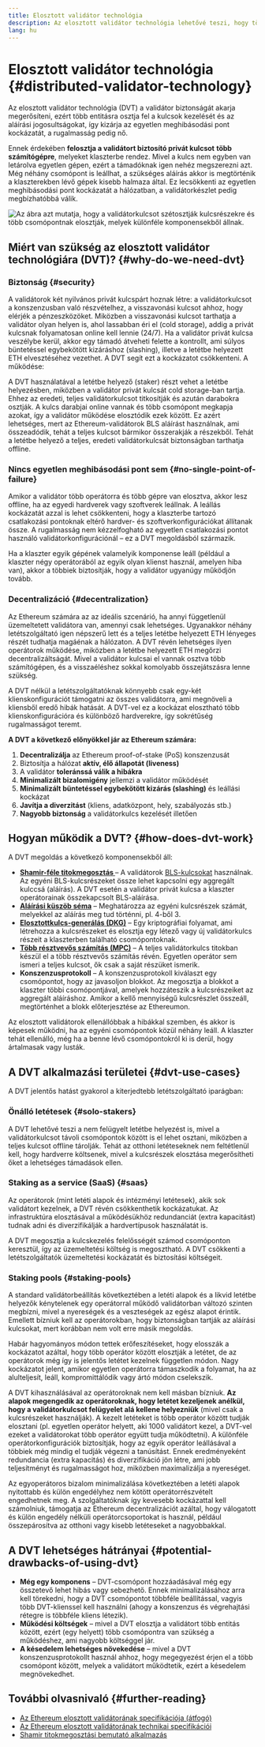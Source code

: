 ```yaml
---
title: Elosztott validátor technológia
description: Az elosztott validátor technológia lehetővé teszi, hogy több entitás elosztva üzemeltessen egy Ethereum-validátort.
lang: hu
---
```


# Elosztott validátor technológia {#distributed-validator-technology}

Az elosztott validátor technológia (DVT) a validátor biztonságát akarja megerősíteni, ezért több entitásra osztja fel a kulcsok kezelését és az aláírási jogosultságokat, így kizárja az egyetlen meghibásodási pont kockázatát, a rugalmasság pedig nő.

Ennek érdekében **felosztja a validátort biztosító privát kulcsot** **több számítógépre**, melyeket klaszterbe rendez. Mivel a kulcs nem egyben van letárolva egyetlen gépen, ezért a támadóknak igen nehéz megszerezni azt. Még néhány csomópont is leállhat, a szükséges aláírás akkor is megtörténik a klaszterekben lévő gépek kisebb halmaza által. Ez lecsökkenti az egyetlen meghibásodási pont kockázatát a hálózatban, a validátorkészlet pedig megbízhatóbbá válik.

![Az ábra azt mutatja, hogy a validátorkulcsot szétosztják kulcsrészekre és több csomópontnak elosztják, melyek különféle komponensekből állnak.](./dvt-cluster.png)

## Miért van szükség az elosztott validátor technológiára (DVT)? {#why-do-we-need-dvt}

### Biztonság {#security}

A validátorok két nyilvános privát kulcspárt hoznak létre: a validátorkulcsot a konszenzusban való részvételhez, a visszavonási kulcsot ahhoz, hogy elérjék a pénzeszközöket. Miközben a visszavonási kulcsot tarthatja a validátor olyan helyen is, ahol lassabban éri el (cold storage), addig a privát kulcsnak folyamatosan online kell lennie (24/7). Ha a validátor privát kulcsa veszélybe kerül, akkor egy támadó átveheti felette a kontrollt, ami súlyos büntetéssel egybekötött kizáráshoz (slashing), illetve a letétbe helyezett ETH elvesztéséhez vezethet. A DVT segít ezt a kockázatot csökkenteni. A működése:

A DVT használatával a letétbe helyező (staker) részt vehet a letétbe helyezésben, miközben a validátor privát kulcsát cold storage-ban tartja. Ehhez az eredeti, teljes validátorkulcsot titkosítják és azután darabokra osztják. A kulcs darabjai online vannak és több csomópont megkapja azokat, így a validátor működése elosztódik ezek között. Ez azért lehetséges, mert az Ethereum-validátorok BLS aláírást használnak, ami összeadódik, tehát a teljes kulcsot bármikor összerakják a részekből. Tehát a letétbe helyező a teljes, eredeti validátorkulcsát biztonságban tarthatja offline.

### Nincs egyetlen meghibásodási pont sem {#no-single-point-of-failure}

Amikor a validátor több operátorra és több gépre van elosztva, akkor lesz offline, ha az egyedi hardverek vagy szoftverek leállnak. A leállás kockázatát azzal is lehet csökkenteni, hogy a klaszterbe tartozó csatlakozási pontoknak eltérő hardver- és szoftverkonfigurációkat állítanak össze. A rugalmasság nem kézzelfogható az egyetlen csatlakozási pontot használó validátorkonfigurációnál – ez a DVT megoldásból származik.

Ha a klaszter egyik gépének valamelyik komponense leáll (például a klaszter négy operátorából az egyik olyan klienst használ, amelyen hiba van), akkor a többiek biztosítják, hogy a validátor ugyanúgy működjön tovább.

### Decentralizáció {#decentralization}

Az Ethereum számára az az ideális szcenárió, ha annyi függetlenül üzemeltetett validátora van, amennyi csak lehetséges. Ugyanakkor néhány letétszolgáltató igen népszerű lett és a teljes letétbe helyezett ETH lényeges részét tudhatja magáénak a hálózaton. A DVT révén lehetséges ilyen operátorok működése, miközben a letétbe helyezett ETH megőrzi decentralizáltságát. Mivel a validátor kulcsai el vannak osztva több számítógépen, és a visszaéléshez sokkal komolyabb összejátszásra lenne szükség.

A DVT nélkül a letétszolgáltatóknak könnyebb csak egy-két klienskonfigurációt támogatni az összes validátorra, ami megnöveli a kliensből eredő hibák hatását. A DVT-vel ez a kockázat elosztható több klienskonfigurációra és különböző hardverekre, így sokrétűség rugalmasságot teremt.

**A DVT a következő előnyökkel jár az Ethereum számára:**

1. **Decentralizálja** az Ethereum proof-of-stake (PoS) konszenzusát
2. Biztosítja a hálózat **aktív, élő állapotát (liveness)**
3. A validátor **toleránssá válik a hibákra**
4. **Minimalizált bizalomigény** jellemzi a validátor működését
5. **Minimalizált büntetéssel egybekötött kizárás (slashing)** és leállási kockázat
6. **Javítja a diverzitást** (kliens, adatközpont, hely, szabályozás stb.)
7. **Nagyobb biztonság** a validátorkulcs kezelését illetően

## Hogyan működik a DVT? {#how-does-dvt-work}

A DVT megoldás a következő komponensekből áll:

- **[Shamir-féle titokmegosztás ](https://medium.com/@keylesstech/a-beginners-guide-to-shamir-s-secret-sharing-e864efbf3648)** – A validátorok [BLS-kulcsokat](https://en.wikipedia.org/wiki/BLS_digital_signature) használnak. Az egyéni BLS-kulcsrészeket össze lehet kapcsolni egy aggregált kulccsá (aláírás). A DVT esetén a validátor privát kulcsa a klaszter operátorainak összekapcsolt BLS-aláírása.
- **[Aláírási küszöb séma](https://medium.com/nethermind-eth/threshold-signature-schemes-36f40bc42aca)** – Meghatározza az egyéni kulcsrészek számát, melyekkel az aláírás meg tud történni, pl. 4-ből 3.
- **[Elosztottkulcs-generálás (DKG)](https://medium.com/toruslabs/what-distributed-key-generation-is-866adc79620)** – Egy kriptográfiai folyamat, ami létrehozza a kulcsrészeket és elosztja egy létező vagy új validátorkulcs részeit a klaszterben található csomópontoknak.
- **[Több résztvevős számítás (MPC)](https://messari.io/report/applying-multiparty-computation-to-the-world-of-blockchains)** – A teljes validátorkulcs titokban készül el a több résztvevős számítás révén. Egyetlen operátor sem ismeri a teljes kulcsot, ők csak a saját részüket ismerik.
- **Konszenzusprotokoll** – A konszenzusprotokoll kiválaszt egy csomópontot, hogy az javasoljon blokkot. Az megosztja a blokkot a klaszter többi csomópontjával, amelyek hozzáteszik a kulcsrészeiket az aggregált aláíráshoz. Amikor a kellő mennyiségű kulcsrészlet összeáll, megtörténhet a blokk előterjesztése az Ethereumon.

Az elosztott validátorok ellenállóbbak a hibákkal szemben, és akkor is képesek működni, ha az egyéni csomópontok közül néhány leáll. A klaszter tehát ellenálló, még ha a benne lévő csomópontokról ki is derül, hogy ártalmasak vagy lusták.

## A DVT alkalmazási területei {#dvt-use-cases}

A DVT jelentős hatást gyakorol a kiterjedtebb letétszolgáltató iparágban:

### Önálló letétesek {#solo-stakers}

A DVT lehetővé teszi a nem felügyelt letétbe helyezést is, mivel a validátorkulcsot távoli csomópontok között is el lehet osztani, miközben a teljes kulcsot offline tárolják. Tehát az otthoni letéteseknek nem feltétlenül kell, hogy hardverre költsenek, mivel a kulcsrészek elosztása megerősítheti őket a lehetséges támadások ellen.

### Staking as a service (SaaS) {#saas}

Az operátorok (mint letéti alapok és intézményi letétesek), akik sok validátort kezelnek, a DVT révén csökkenthetik kockázatukat. Az infrastruktúra elosztásával a működésükhöz redundanciát (extra kapacitást) tudnak adni és diverzifikálják a hardvertípusok használatát is.

A DVT megosztja a kulcskezelés felelősségét számod csomóponton keresztül, így az üzemeltetési költség is megosztható. A DVT csökkenti a letétszolgáltatók üzemeltetési kockázatát és biztosítási költségeit.

### Staking pools {#staking-pools}

A standard validátorbeállítás következtében a letéti alapok és a likvid letétbe helyezők kénytelenek egy operátorral működő validátorban változó szinten megbízni, mivel a nyereségek és a veszteségek az egész alapot érintik. Emellett bízniuk kell az operátorokban, hogy biztonságban tartják az aláírási kulcsokat, mert korábban nem volt erre másik megoldás.

Habár hagyományos módon tettek erőfeszítéseket, hogy elosszák a kockázatot azáltal, hogy több operátor között elosztják a letétet, de az operátorok még így is jelentős letétet kezelnek független módon. Nagy kockázatot jelent, amikor egyetlen operátorra támaszkodik a folyamat, ha az alulteljesít, leáll, kompromittálódik vagy ártó módon cselekszik.

A DVT kihasználásával az operátoroknak nem kell másban bízniuk. **Az alapok megengedik az operátoroknak, hogy letétet kezeljenek anélkül, hogy a validátorkulcsot felügyelet alá kellene helyezniük** (mivel csak a kulcsrészeket használják). A kezelt letéteket is több operátor között tudják elosztani (pl. egyetlen operátor helyett, aki 1000 validátort kezel, a DVT-vel ezeket a validátorokat több operátor együtt tudja működtetni). A különféle operátorkonfigurációk biztosítják, hogy az egyik operátor leállásával a többiek még mindig el tudják végezni a tanúsítást. Ennek eredményeként redundancia (extra kapacitás) és diverzifikáció jön létre, ami jobb teljesítményt és rugalmasságot hoz, miközben maximalizálja a nyereséget.

Az egyoperátoros bizalom minimalizálása következtében a letéti alapok nyitottabb és külön engedélyhez nem kötött operátorrészvételt engedhetnek meg. A szolgáltatóknak így kevesebb kockázattal kell számolniuk, támogatja az Ethereum decentralizációt azáltal, hogy válogatott és külön engedély nélküli operátorcsoportokat is használ, például összepárosítva az otthoni vagy kisebb letéteseket a nagyobbakkal.

## A DVT lehetséges hátrányai {#potential-drawbacks-of-using-dvt}

- **Még egy komponens** – DVT-csomópont hozzáadásával még egy összetevő lehet hibás vagy sebezhető. Ennek minimalizálásához arra kell törekedni, hogy a DVT csomópontot többféle beállítással, vagyis több DVT-klienssel kell használni (ahogy a konszenzus és végrehajtási rétegre is többféle kliens létezik).
- **Működési költségek** – mivel a DVT elosztja a validátort több entitás között, ezért (egy helyett) több csomópontra van szükség a működéshez, ami nagyobb költséggel jár.
- **A késedelem lehetséges növekedése** – mivel a DVT konszenzusprotokollt használ ahhoz, hogy megegyezést érjen el a több csomópont között, melyek a validátort működtetik, ezért a késedelem megnövekedhet.

## További olvasnivaló {#further-reading}

- [Az Ethereum elosztott validátorának specifikációja (átfogó)](https://github.com/ethereum/distributed-validator-specs)
- [Az Ethereum elosztott validátorának technikai specifikációi](https://github.com/ethereum/distributed-validator-specs/tree/dev/src/dvspec)
- [Shamir titokmegosztási bemutató alkalmazás](https://iancoleman.io/shamir/)
